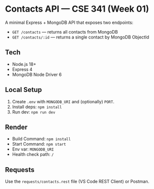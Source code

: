 # Contacts API — CSE 341 (Week 01)


A minimal Express + MongoDB API that exposes two endpoints:


- `GET /contacts` — returns all contacts from MongoDB
- `GET /contacts/:id` — returns a single contact by MongoDB ObjectId


## Tech
- Node.js 18+
- Express 4
- MongoDB Node Driver 6


## Local Setup
1. Create `.env` with `MONGODB_URI` and (optionally) `PORT`.
2. Install deps: `npm install`
3. Run dev: `npm run dev`


## Render
- Build Command: `npm install`
- Start Command: `npm start`
- Env var: `MONGODB_URI`
- Health check path: `/`


## Requests
Use the `requests/contacts.rest` file (VS Code REST Client) or Postman.